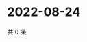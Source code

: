 # 2022-08-24

共 0 条

<!-- BEGIN WEIBO -->
<!-- 最后更新时间 Wed Aug 24 2022 13:41:47 GMT+0800 (China Standard Time) -->

<!-- END WEIBO -->
